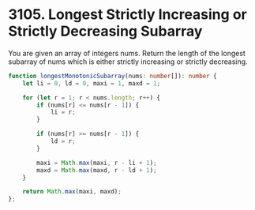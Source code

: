 # 3105. Longest Strictly Increasing or Strictly Decreasing Subarray

You are given an array of integers nums. Return the length of the longest subarray of nums which is either 
strictly increasing or strictly decreasing.

```ts
function longestMonotonicSubarray(nums: number[]): number {
    let li = 0, ld = 0, maxi = 1, maxd = 1;

    for (let r = 1; r < nums.length; r++) {
        if (nums[r] <= nums[r - 1]) {
            li = r;
        }

        if (nums[r] >= nums[r - 1]) {
            ld = r;
        }

        maxi = Math.max(maxi, r - li + 1);
        maxd = Math.max(maxd, r - ld + 1);
    }

    return Math.max(maxi, maxd);
};
```
